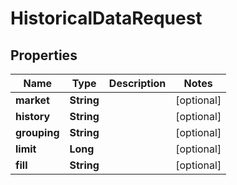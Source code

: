 # HistoricalDataRequest

## Properties
Name | Type | Description | Notes
------------ | ------------- | ------------- | -------------
**market** | **String** |  |  [optional]
**history** | **String** |  |  [optional]
**grouping** | **String** |  |  [optional]
**limit** | **Long** |  |  [optional]
**fill** | **String** |  |  [optional]
